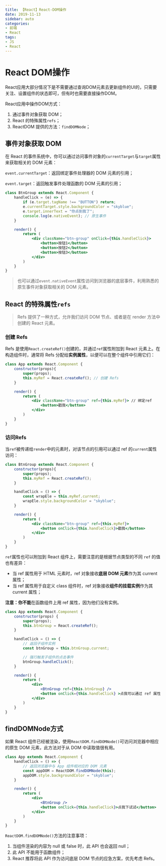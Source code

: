 ```yaml
---
title: 【React】React-DOM操作
date: 2019-11-13
sidebar: auto
categories: 
- 前端
- React
tags: 
- JS
- React
---
```


# React DOM操作

React应用大部分情况下是不需要通过查询DOM元素去更新组件的UI的，只需要关注、设置组件的状态即可，但有时也需要直接操作DOM。

React应用中操作DOM方式：

1. 通过事件对象获取 DOM；
2. React 的特殊属性`refs`；
3. ReactDOM 提供的方法：`findDOMNode`；

## 事件对象获取 DOM

在 React 的事件系统中，你可以通过访问事件对象的`currentTarget`与`target`属性来获取相关的 DOM 元素：

`event.currentTarget`：返回绑定事件处理器的 DOM 元素的引用；

`event.target`：返回触发事件处理函数的 DOM 元素的引用；

```jsx
class BtnGroup extends React.Component {
    handleClick = (e) => {
        if (e.target.tagName !== "BUTTON") return;
        e.currentTarget.style.backgroundColor = "skyblue";
        e.target.innerText = "你点到我了";
        console.log(e.nativeEvent); // 原生事件
    }

    render() {
        return (
            <div className="btn-group" onClick={this.handleClick}>
                <button>按钮1</button>
                <button>按钮2</button>
                <button>按钮3</button>
            </div>  
        )
    }
}
```

>  也可以通过`event.nativeEvent`属性访问到浏览器的底层事件，利用熟悉的原生事件对象获取相关的 DOM 元素。 

## React 的特殊属性`refs`

>  Refs 提供了一种方式，允许我们访问 DOM 节点、或者是在 render 方法中创建的 React 元素。 

### 创建 Refs

 Refs 是使用`React.createRef()`创建的，并通过`ref`属性附加到 React 元素上。在构造组件时，通常将 Refs 分配给**实例属性**，以便可以在整个组件中引用它们： 

```jsx
class App extends React.Component {
    constructor(props){
        super(props);
        this.myRef = React.createRef(); // 创建 Refs
    }

    render() {
        return (
            <div className="btn-group" ref={this.myRef}> // 绑定ref
                <button>戳我</button>
            </div>
        )
    }
}
```

### 访问Refs

 当`ref`被传递给`render`中的元素时，对该节点的引用可以通过 ref 的`current`属性访问： 

```jsx
class BtnGroup extends React.Component {
    constructor(props){
        super(props);
        this.myRef = React.createRef();
    }

    handleClick = () => {
        const wrapEle = this.myRef.current;
        wrapEle.style.backgroundColor = "skyblue";
    }

    render() {
        return (
            <div className="btn-group" ref={this.myRef}>
                <button onClick={this.handleClick}>戳我</button>
            </div>  
        )
    }
}
```

 `ref`属性也可以附加到 React 组件上，需要注意的是根据节点类型的不同 `ref` 的值也有差异： 

- 当 ref 属性用于 HTML 元素时，ref 对象接收**底层 DOM 元素**作为其 current 属性；
- 当 ref 属性用于自定义 class 组件时，ref 对象接收**组件的挂载实例**作为其 current 属性；

**注意：**你**不能**在函数组件上用 ref 属性，因为他们没有实例。

```jsx
class App extends React.Component {
    constructor(props) {
        super(props);
        this.btnGroup = React.createRef();
    }

    handleClick = () => {
        // 返回子组件实例
        const btnGroup = this.btnGroup.current;

        // 强行触发子组件的点击事件
        btnGroup.handleClick();
    }

    render() {
        return (
            <div>
                <BtnGroup ref={this.btnGroup} />
                <button onClick={this.handleClick} >点我可以通过 ref 属性访问子组件实例</button>
            </div>
        )
    }
}
```

## findDOMNode方式

 如果 React 组件已经被渲染，使用`ReactDOM.findDOMNode()`可访问浏览器中相应的原生 DOM 元素，此方法对于从 DOM 中读取值很有用。 

```jsx
class App extends React.Component {
    handleClick = () => {
        // 返回浏览器中与 App 组件相对应的 DOM 元素
        const appDOM = ReactDOM.findDOMNode(this);
        appDOM.style.backgroundColor = "skyblue";
    }

    render() {
        return (
            <div>
                <BtnGroup />
                <button onClick={this.handleClick}>点我下试试</button> 
            </div>
        )
    }
}
```

`ReactDOM.findDOMNode()`方法的注意事项：

1. 当组件渲染的内容为 null 或 false 时，此 API 也会返回 null；
2. 此 API 不能用于函数组件；
3. React 推荐将此 API 作为访问底层 DOM 节点的应急方案，优先考虑 Refs。

